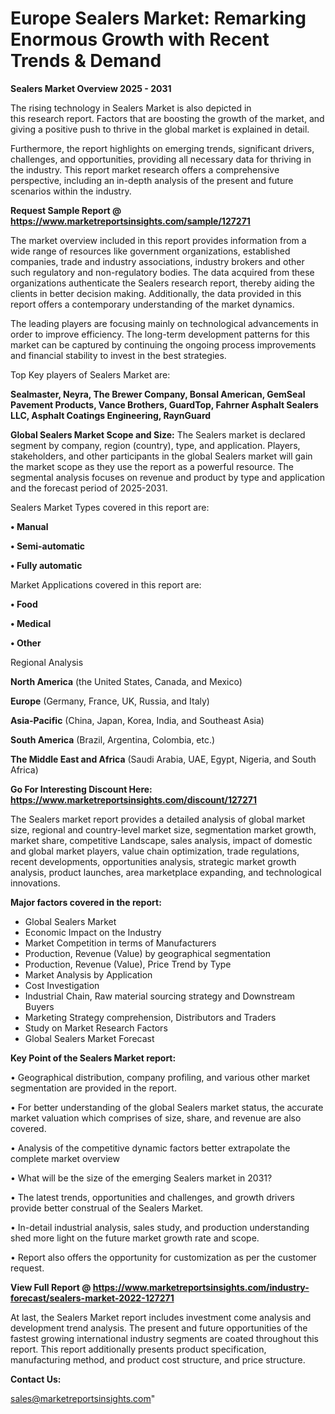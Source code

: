 # Europe Sealers Market: Remarking Enormous Growth with Recent Trends & Demand

<Strong> Sealers Market Overview 2025 - 2031</strong>

The rising technology in Sealers Market is also depicted in this research report. Factors that are boosting the growth of the market, and giving a positive push to thrive in the global market is explained in detail.

Furthermore, the report highlights on emerging trends, significant drivers, challenges, and opportunities, providing all necessary data for thriving in the industry. This report market research offers a comprehensive perspective, including an in-depth analysis of the present and future scenarios within the industry.

<strong>Request Sample Report @ <a href=https://www.marketreportsinsights.com/sample/127271>https://www.marketreportsinsights.com/sample/127271</a></strong>

The market overview included in this report provides information from a wide range of resources like government organizations, established companies, trade and industry associations, industry brokers and other such regulatory and non-regulatory bodies. The data acquired from these organizations authenticate the Sealers research report, thereby aiding the clients in better decision making. Additionally, the data provided in this report offers a contemporary understanding of the market dynamics.

The leading players are focusing mainly on technological advancements in order to improve efficiency. The long-term development patterns for this market can be captured by continuing the ongoing process improvements and financial stability to invest in the best strategies.

Top Key players of Sealers Market are:

<strong>Sealmaster, Neyra, The Brewer Company, Bonsal American, GemSeal Pavement Products, Vance Brothers, GuardTop, Fahrner Asphalt Sealers LLC, Asphalt Coatings Engineering, RaynGuard</strong>

<strong><b>Global Sealers Market Scope and Size:</b></strong>
The Sealers market is declared segment by company, region (country), type, and application. Players, stakeholders, and other participants in the global Sealers market will gain the market scope as they use the report as a powerful resource. The segmental analysis focuses on revenue and product by type and application and the forecast period of 2025-2031.

Sealers Market Types covered in this report are:

<strong>• Manual

• Semi-automatic

• Fully automatic</strong>

Market Applications covered in this report are:

<strong>• Food

• Medical

• Other</strong> 

Regional Analysis

<strong>North America</strong> (the United States, Canada, and Mexico)

<strong>Europe</strong> (Germany, France, UK, Russia, and Italy)

<strong>Asia-Pacific</strong> (China, Japan, Korea, India, and Southeast Asia)

<strong>South America</strong> (Brazil, Argentina, Colombia, etc.)

<strong>The Middle East and Africa</strong> (Saudi Arabia, UAE, Egypt, Nigeria, and South Africa)

<strong>Go For Interesting Discount Here: <a href=https://www.marketreportsinsights.com/discount/127271>https://www.marketreportsinsights.com/discount/127271</a></strong>

The Sealers market report provides a detailed analysis of global market size, regional and country-level market size, segmentation market growth, market share, competitive Landscape, sales analysis, impact of domestic and global market players, value chain optimization, trade regulations, recent developments, opportunities analysis, strategic market growth analysis, product launches, area marketplace expanding, and technological innovations.

<strong><b>Major factors covered in the report:</b></strong>
<ul>
  <li>Global Sealers Market </li>
  <li>Economic Impact on the Industry</li>
  <li>Market Competition in terms of Manufacturers</li>
  <li>Production, Revenue (Value) by geographical segmentation</li>
  <li>Production, Revenue (Value), Price Trend by Type</li>
  <li>Market Analysis by Application</li>
  <li>Cost Investigation</li>
  <li>Industrial Chain, Raw material sourcing strategy and Downstream Buyers</li>
  <li>Marketing Strategy comprehension, Distributors and Traders</li>
  <li>Study on Market Research Factors</li>
  <li>Global Sealers Market Forecast</li>
</ul>

<strong><b>Key Point of the Sealers Market report:</b></strong>

• Geographical distribution, company profiling, and various other market segmentation are provided in the report.

• For better understanding of the global Sealers market status, the accurate market valuation which comprises of size, share, and revenue are also covered.

• Analysis of the competitive dynamic factors better extrapolate the complete market overview

• What will be the size of the emerging Sealers market in 2031?

• The latest trends, opportunities and challenges, and growth drivers provide better construal of the Sealers Market.

• In-detail industrial analysis, sales study, and production understanding shed more light on the future market growth rate and scope.

• Report also offers the opportunity for customization as per the customer request.

<strong><b>View Full Report @ <a href=https://www.marketreportsinsights.com/industry-forecast/sealers-market-2022-127271>https://www.marketreportsinsights.com/industry-forecast/sealers-market-2022-127271</a></b></strong>


At last, the Sealers Market report includes investment come analysis and development trend analysis. The present and future opportunities of the fastest growing international industry segments are coated throughout this report. This report additionally presents product specification, manufacturing method, and product cost structure, and price structure.

<strong>Contact Us:</strong>

sales@marketreportsinsights.com"
